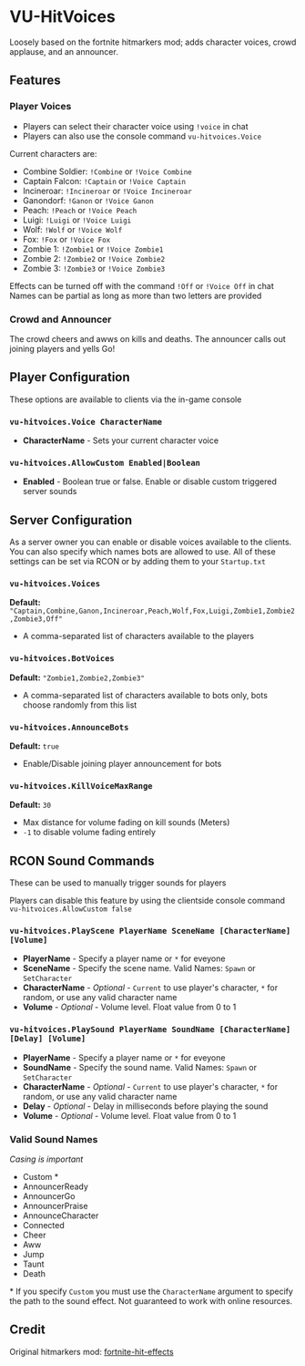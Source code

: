 # VU-HitVoices
Loosely based on the fortnite hitmarkers mod; adds character voices, crowd applause, and an announcer.

## Features

### Player Voices
- Players can select their character voice using `!voice` in chat
- Players can also use the console command `vu-hitvoices.Voice`

Current characters are:
- Combine Soldier: `!Combine` or `!Voice Combine`
- Captain Falcon: `!Captain` or `!Voice Captain`
- Incineroar: `!Incineroar` or `!Voice Incineroar`
- Ganondorf: `!Ganon` or `!Voice Ganon`
- Peach: `!Peach` or `!Voice Peach`
- Luigi: `!Luigi` or `!Voice Luigi`
- Wolf: `!Wolf` or `!Voice Wolf`
- Fox: `!Fox` or `!Voice Fox`
- Zombie 1: `!Zombie1` or `!Voice Zombie1`
- Zombie 2: `!Zombie2` or `!Voice Zombie2`
- Zombie 3: `!Zombie3` or `!Voice Zombie3`

Effects can be turned off with the command `!Off` or `!Voice Off` in chat
Names can be partial as long as more than two letters are provided

### Crowd and Announcer
The crowd cheers and awws on kills and deaths.
The announcer calls out joining players and yells Go!

## Player Configuration
These options are available to clients via the in-game console

### `vu-hitvoices.Voice CharacterName`
- **CharacterName** - Sets your current character voice

### `vu-hitvoices.AllowCustom Enabled|Boolean`
- **Enabled** - Boolean true or false. Enable or disable custom triggered server sounds


## Server Configuration
As a server owner you can enable or disable voices available to the clients.
You can also specify which names bots are allowed to use.
All of these settings can be set via RCON or by adding them to your `Startup.txt`

### `vu-hitvoices.Voices`
**Default:** `"Captain,Combine,Ganon,Incineroar,Peach,Wolf,Fox,Luigi,Zombie1,Zombie2,Zombie3,Off"`
- A comma-separated list of characters available to the players

### `vu-hitvoices.BotVoices`
**Default:** `"Zombie1,Zombie2,Zombie3"`
- A comma-separated list of characters available to bots only, bots choose randomly from this list

### `vu-hitvoices.AnnounceBots`
**Default:** `true`
- Enable/Disable joining player announcement for bots

### `vu-hitvoices.KillVoiceMaxRange`
**Default:** `30`
- Max distance for volume fading on kill sounds (Meters)
- `-1` to disable volume fading entirely

## RCON Sound Commands
These can be used to manually trigger sounds for players

Players can disable this feature by using the clientside console command `vu-hitvoices.AllowCustom false`

### `vu-hitvoices.PlayScene PlayerName SceneName [CharacterName] [Volume]`
- **PlayerName** - Specify a player name or `*` for eveyone
- **SceneName** - Specify the scene name. Valid Names: `Spawn` or `SetCharacter`
- **CharacterName** - *Optional* - `Current` to use player's character, `*` for random, or use any valid character name
- **Volume** - *Optional* - Volume level. Float value from 0 to 1

### `vu-hitvoices.PlaySound PlayerName SoundName [CharacterName] [Delay] [Volume]`
- **PlayerName** - Specify a player name or `*` for eveyone
- **SoundName** - Specify the sound name. Valid Names: `Spawn` or `SetCharacter`
- **CharacterName** - *Optional* - `Current` to use player's character, `*` for random, or use any valid character name
- **Delay** - *Optional* - Delay in milliseconds before playing the sound
- **Volume** - *Optional* - Volume level. Float value from 0 to 1

### Valid Sound Names
*Casing is important*
- Custom *
- AnnouncerReady
- AnnouncerGo
- AnnouncerPraise
- AnnounceCharacter
- Connected
- Cheer
- Aww
- Jump
- Taunt
- Death

\* If you specify `Custom` you must use the `CharacterName` argument to specify the path to the sound effect.
Not guaranteed to work with online resources.

## Credit
Original hitmarkers mod: [fortnite-hit-effects](https://github.com/kapraran/VU-mods/tree/master/fortnite-hit-effects)
